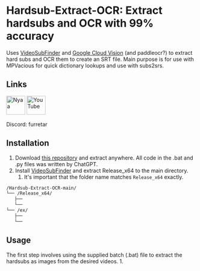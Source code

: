 # Hardsub-Extract-OCR: Extract hardsubs and OCR with 99% accuracy 
Uses [VideoSubFinder](https://sourceforge.net/projects/videosubfinder/)
and [Google Cloud Vision](https://cloud.google.com/vision) (and paddleocr?) to extract hard subs and OCR them to create an SRT file. Main purpose is for use with MPVacious for quick dictionary lookups and use with subs2srs.

## Links
<a href="https://nyaa.si/user/Furretar"><img src="https://github.com/user-attachments/assets/bf0a6f97-e1d4-417e-b887-a323cb2f3390" height="50px" title="Nyaa"></a>
<a href="https://www.youtube.com/@furretar6484"><img src="https://github.com/gauravghongde/social-icons/blob/master/SVG/Color/Youtube.svg" height="50px" title="YouTube"></a>

Discord: furretar

## Installation
1. Download [this repository](https://github.com/Furretar/Hardsub-Extract-OCR/archive/refs/heads/main.zip) and extract anywhere. All code in the .bat and .py files was written by ChatGPT.
2. Install [VideoSubFinder](https://sourceforge.net/projects/videosubfinder/files/latest/download) and extract Release_x64 to the main directory.
   1. It's important that the folder name matches `Release_x64` exactly.
```bash
/Hardsub-Extract-OCR-main/
└── /Release_x64/
   ├── 
   └── 
└── /ex/
   ├── 
   └── 
```

## Usage
The first step involves using the supplied batch (.bat) file to extract the hardsubs as images from the desired videos.
1. 

